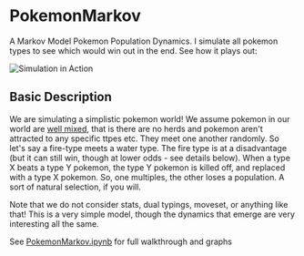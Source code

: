 # PokemonMarkov
A Markov Model Pokemon Population Dynamics. I simulate all pokemon types to see which would win out in the end. See how it plays out:

![Simulation in Action](https://github.com/vs1720/PokemonMarkov/blob/master/PokemonPopulationDynamic.gif)

## Basic Description

We are simulating a simplistic pokemon world! We assume pokemon in our world are [well mixed](https://www.aiche.org/academy/webinars/what-does-well-mixed-mean-and-what-happens-if-cstr-not-perfectly-mixed), that is there are no herds and pokemon aren't attracted to any specific ttpes etc. They meet one another randomly. So let's say a fire-type meets a water type. The fire type is at a disadvantage (but it can still win, though at lower odds - see details below). When a type X beats a type Y pokemon, the type Y pokemon is killed off, and replaced with a type X pokemon. So, one multiples, the other loses a population. A sort of natural selection, if you will.  

Note that we do not consider stats, dual typings, moveset, or anything like that! This is a very simple model, though the dynamics that emerge are very interesting all the same. 

See [PokemonMarkov.ipynb](Notebook) for full walkthrough and graphs

